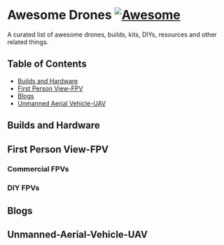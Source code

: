 # Awesome Drones [![Awesome](https://cdn.rawgit.com/sindresorhus/awesome/d7305f38d29fed78fa85652e3a63e154dd8e8829/media/badge.svg)](https://github.com/piyushchauhan/awesome-drones)

A curated list of awesome drones, builds, kits, DIYs, resources and other related things.

## Table of Contents

* [Builds and Hardware](#Builds-and-Hardware)
* [First Person View-FPV](#First-Person-View-FPV)
* [Blogs](#Blogs)
* [Unmanned Aerial Vehicle-UAV](#Unmanned-Aerial-Vehicle-UAV)

## Builds and Hardware

## First Person View-FPV
### Commercial FPVs
### DIY FPVs

## Blogs

## Unmanned-Aerial-Vehicle-UAV
